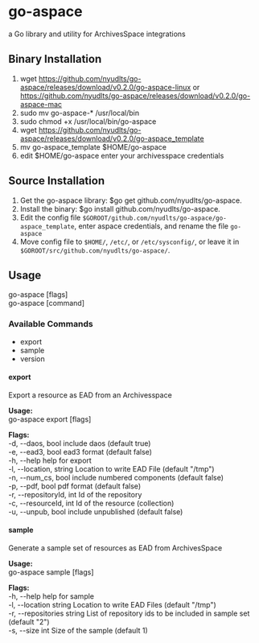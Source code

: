 # go-aspace
a Go library and utility for ArchivesSpace integrations

## Binary Installation
1. wget https://github.com/nyudlts/go-aspace/releases/download/v0.2.0/go-aspace-linux or https://github.com/nyudlts/go-aspace/releases/download/v0.2.0/go-aspace-mac
2. sudo mv go-aspace-* /usr/local/bin
3. sudo chmod +x /usr/local/bin/go-aspace
4. wget https://github.com/nyudlts/go-aspace/releases/download/v0.2.0/go-aspace_template
5. mv go-aspace_template $HOME/go-aspace 
6. edit $HOME/go-aspace enter your archivesspace credentials
 
## Source Installation
1. Get the go-aspace library: $go get github.com/nyudlts/go-aspace.
2. Install the binary: $go install github.com/nyudlts/go-aspace.
3. Edit the config file `$GOROOT/github.com/nyudlts/go-aspace/go-aspace_template`, enter aspace credentials, and rename the file `go-aspace`
4. Move config file to `$HOME/`, `/etc/`, or `/etc/sysconfig/`, or leave it in `$GOROOT/src/github.com/nyudlts/go-aspace/`.

## Usage
  go-aspace [flags]<br>
  go-aspace [command]<br>

### Available Commands
* export
* sample
* version

#### export      
Export a resource as EAD from an Archivesspace<br>

**Usage:**<br>
go-aspace export [flags]<br>

**Flags:**<br>
-d, --daos, bool              include daos (default true)<br>
-e, --ead3, bool               ead3 format (default false)<br>
-h, --help               help for export<br>
-l, --location, string    Location to write EAD File (default "/tmp")<br>
-n, --num_cs, bool             include numbered components (default false)<br>
-p, --pdf, bool                pdf format (default false)<br>
-r, --repositoryId, int   Id of the repository<br>
-c, --resourceId, int     Id of the resource (collection)<br>
-u, --unpub, bool              include unpublished (default false)<br>

#### sample     
Generate a sample set of resources as EAD from ArchivesSpace<br>

**Usage:**<br>
go-aspace sample [flags]<br>

**Flags:**<br>
  -h, --help                  help for sample<br>
  -l, --location string       Location to write EAD Files (default "/tmp")<br>
  -r, --repositories string   List of repository ids to be included in sample set (default "2")<br>
  -s, --size int              Size of the sample (default 1)<br>


